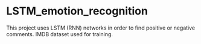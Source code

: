 # LSTM_emotion_recognition
This project uses LSTM (RNN) networks in order to find positive or negative comments. IMDB dataset used for training.
